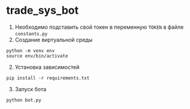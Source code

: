 # trade_sys_bot

1. Необходимо подставить свой токен в переменную `TOKEN` в файле `constants.py`
2. Создание виртуальной среды
```
python -m venv env
source env/bin/activate
```
2. Установка зависимостей
```
pip install -r requirements.txt
```
3. Запуск бота
```
python bot.py
```
